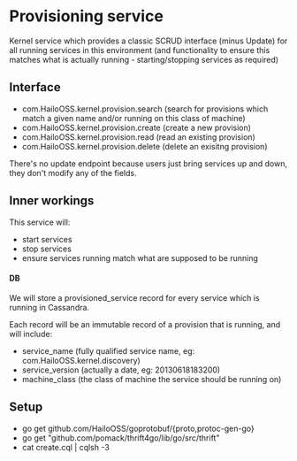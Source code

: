 # Provisioning service

Kernel service which provides a classic SCRUD interface (minus Update) for all running services in this environment (and functionality to ensure this matches what is actually running - starting/stopping services as required)

## Interface

  - com.HailoOSS.kernel.provision.search (search for provisions which match a given name and/or running on this class of machine)
  - com.HailoOSS.kernel.provision.create (create a new provision)
  - com.HailoOSS.kernel.provision.read (read an existing provision)
  - com.HailoOSS.kernel.provision.delete (delete an exisitng provision)

There's no update endpoint because users just bring services up and down, they don't modify any of the fields.


## Inner workings

This service will:

  - start services
  - stop services
  - ensure services running match what are supposed to be running


#### DB

We will store a provisioned_service record for every service which is running in Cassandra.

Each record will be an immutable record of a provision that is running, and will include:

  - service_name (fully qualified service name, eg: com.HailoOSS.kernel.discovery)
  - service_version (actually a date, eg: 20130618183200)
  - machine_class (the class of machine the service should be running on)


## Setup

  - go get github.com/HailoOSS/goprotobuf/{proto,protoc-gen-go}
  - go get "github.com/pomack/thrift4go/lib/go/src/thrift"
  - cat create.cql | cqlsh -3

